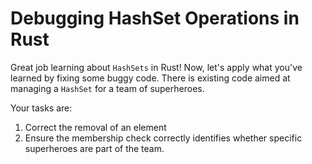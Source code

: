 # Debugging HashSet Operations in Rust

Great job learning about `HashSets` in Rust! Now, let's apply what you've learned by fixing some buggy code. There is existing code aimed at managing a `HashSet` for a team of superheroes.

Your tasks are:

1. Correct the removal of an element
2. Ensure the membership check correctly identifies whether specific superheroes are part of the team.